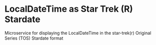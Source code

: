 # LocalDateTime as Star Trek (R) Stardate
Microservice for displaying the LocalDateTime in the star-trek(r) Original Series (TOS) Stardate format
